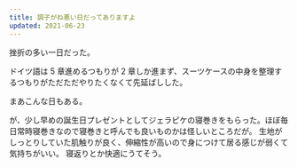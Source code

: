 ```yaml
---
title: 調子がね悪い日だってありますよ
updated: 2021-06-23
---
```


挫折の多い一日だった。

ドイツ語は 5 章進めるつもりが 2 章しか進まず、スーツケースの中身を整理するつもりがただただやりたくなくて先延ばしした。

まあこんな日もある。


が、少し早めの誕生日プレゼントとしてジェラピケの寝巻きをもらった。ほぼ毎日常時寝巻きなので寝巻きと呼んでも良いものかは怪しいところだが。
生地がしっとりしていた肌触りが良く、伸縮性が高いので身につけて居る感じが弱くて気持ちがいい。
寝返りとか快適にうてそう。
